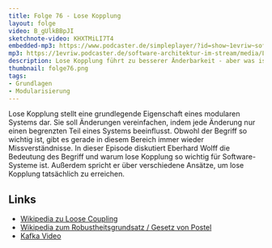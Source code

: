 ```yaml
---
title: Folge 76 - Lose Kopplung
layout: folge
video: B_gUlkBBpJI
sketchnote-video: KHXTMiLI7T4
embedded-mp3: https://www.podcaster.de/simpleplayer/?id=show~1evriw~software-architektur-im-stream~pod-e6180f8adfa8310dd2401753ac&v=1632515617
mp3: https://1evriw.podcaster.de/software-architektur-im-stream/media/LoseKopplung.mp3
description: Lose Kopplung führt zu besserer Änderbarkeit - aber was ist das genau und wie erreicht man es?
thumbnail: folge76.png
tags:
- Grundlagen
- Modularisierung
---
```


Lose Kopplung stellt eine grundlegende Eigenschaft eines modularen
Systems dar. Sie soll Änderungen vereinfachen, indem jede Änderung nur
einen begrenzten Teil eines Systems beeinflusst. Obwohl der Begriff so
wichtig ist, gibt es gerade in diesem Bereich immer wieder
Missverständnisse. In dieser Episode diskutiert Eberhard Wolff die
Bedeutung des Begriff und warum lose Kopplung so wichtig für
Software-Systeme ist. Außerdem spricht er über verschiedene Ansätze,
um lose Kopplung tatsächlich zu erreichen.



## Links

* [Wikipedia zu Loose Coupling](https://en.wikipedia.org/wiki/Loose_coupling)
* [Wikipedia zum Robustheitsgrundsatz / Gesetz von Postel](https://de.wikipedia.org/wiki/Robustheitsgrundsatz)
* [Kafka Video](https://www.youtube.com/watch?v=RCHZ6oCNZvU)
